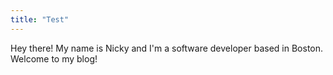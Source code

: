 ```yaml
---
title: "Test"
---
```


Hey there! My name is Nicky and I'm a software developer based in Boston. Welcome to my blog!

